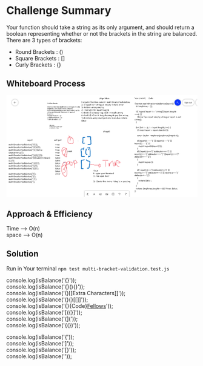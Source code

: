 # Challenge Summary
Your function should take a string as its only argument, and should return a boolean representing whether or not the brackets in the string are balanced. There are 3 types of brackets:

* Round Brackets : () 
* Square Brackets : []
* Curly Brackets : {}

## Whiteboard Process
![multi-bracket-validation](./multi-bracket-validation.png)

## Approach & Efficiency
 Time --> O(n)<br>
 space --> O(n)<br>

## Solution
 Run in Your terminal 
 `npm test multi-bracket-validation.test.js`


 console.log(isBalance('{}')); <br>
 console.log(isBalance('{}(){}'));<br>
 console.log(isBalance('()[[Extra Characters]]'));<br>
 console.log(isBalance('(){}[[]]'));<br>
 console.log(isBalance('{}{Code}[Fellows](())'));<br>
 console.log(isBalance('[({}]'));<br>
 console.log(isBalance('(]('));<br>
 console.log(isBalance('{(})'));<br>

 console.log(isBalance('{'));<br>
 console.log(isBalance(']'));<br>
 console.log(isBalance('[}'));<br>
 console.log(isBalance(''));  <br>
